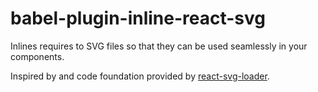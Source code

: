 # babel-plugin-inline-react-svg

Inlines requires to SVG files so that they can be used seamlessly in your components.

Inspired by and code foundation provided by [react-svg-loader](https://github.com/boopathi/react-svg-loader).
